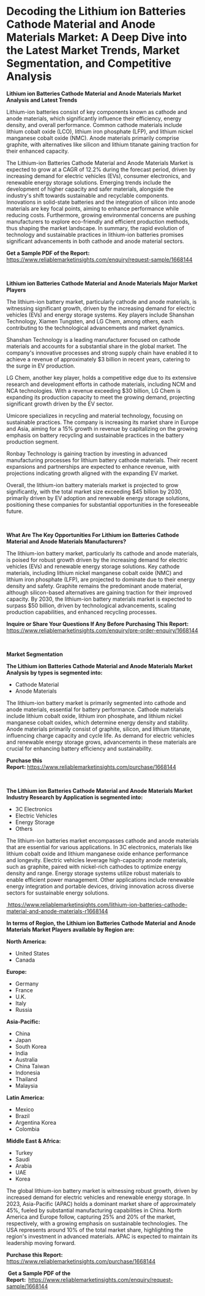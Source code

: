 <p><h1>Decoding the Lithium ion Batteries Cathode Material and Anode Materials Market: A Deep Dive into the Latest Market Trends, Market Segmentation, and Competitive Analysis</h1></p><p><strong>Lithium ion Batteries Cathode Material and Anode Materials Market Analysis and Latest Trends</strong></p>
<p><p>Lithium-ion batteries consist of key components known as cathode and anode materials, which significantly influence their efficiency, energy density, and overall performance. Common cathode materials include lithium cobalt oxide (LCO), lithium iron phosphate (LFP), and lithium nickel manganese cobalt oxide (NMC). Anode materials primarily comprise graphite, with alternatives like silicon and lithium titanate gaining traction for their enhanced capacity.</p><p>The Lithium-ion Batteries Cathode Material and Anode Materials Market is expected to grow at a CAGR of 12.2% during the forecast period, driven by increasing demand for electric vehicles (EVs), consumer electronics, and renewable energy storage solutions. Emerging trends include the development of higher capacity and safer materials, alongside the industry's shift towards sustainable and recyclable components. Innovations in solid-state batteries and the integration of silicon into anode materials are key focal points, aiming to enhance performance while reducing costs. Furthermore, growing environmental concerns are pushing manufacturers to explore eco-friendly and efficient production methods, thus shaping the market landscape. In summary, the rapid evolution of technology and sustainable practices in lithium-ion batteries promises significant advancements in both cathode and anode material sectors.</p></p>
<p><strong>Get a Sample PDF of the Report:&nbsp;</strong> <a href="https://www.reliablemarketinsights.com/enquiry/request-sample/1668144?utm_campaign=3060&utm_medium=2&utm_source=Github&utm_content=ia&utm_term=19042025&utm_id=lithium-ion-batteries-cathode-material-and-anode-materials">https://www.reliablemarketinsights.com/enquiry/request-sample/1668144</a></p>
<p>&nbsp;</p>
<p><strong>Lithium ion Batteries Cathode Material and Anode Materials Major Market Players</strong></p>
<p><p>The lithium-ion battery market, particularly cathode and anode materials, is witnessing significant growth, driven by the increasing demand for electric vehicles (EVs) and energy storage systems. Key players include Shanshan Technology, Xiamen Tungsten, and LG Chem, among others, each contributing to the technological advancements and market dynamics.</p><p>Shanshan Technology is a leading manufacturer focused on cathode materials and accounts for a substantial share in the global market. The company's innovative processes and strong supply chain have enabled it to achieve a revenue of approximately $3 billion in recent years, catering to the surge in EV production.</p><p>LG Chem, another key player, holds a competitive edge due to its extensive research and development efforts in cathode materials, including NCM and NCA technologies. With a revenue exceeding $30 billion, LG Chem is expanding its production capacity to meet the growing demand, projecting significant growth driven by the EV sector.</p><p>Umicore specializes in recycling and material technology, focusing on sustainable practices. The company is increasing its market share in Europe and Asia, aiming for a 15% growth in revenue by capitalizing on the growing emphasis on battery recycling and sustainable practices in the battery production segment.</p><p>Ronbay Technology is gaining traction by investing in advanced manufacturing processes for lithium battery cathode materials. Their recent expansions and partnerships are expected to enhance revenue, with projections indicating growth aligned with the expanding EV market.</p><p>Overall, the lithium-ion battery materials market is projected to grow significantly, with the total market size exceeding $45 billion by 2030, primarily driven by EV adoption and renewable energy storage solutions, positioning these companies for substantial opportunities in the foreseeable future.</p></p>
<p>&nbsp;</p>
<p><strong>What Are The Key Opportunities For Lithium ion Batteries Cathode Material and Anode Materials Manufacturers?</strong></p>
<p><p>The lithium-ion battery market, particularly its cathode and anode materials, is poised for robust growth driven by the increasing demand for electric vehicles (EVs) and renewable energy storage solutions. Key cathode materials, including lithium nickel manganese cobalt oxide (NMC) and lithium iron phosphate (LFP), are projected to dominate due to their energy density and safety. Graphite remains the predominant anode material, although silicon-based alternatives are gaining traction for their improved capacity. By 2030, the lithium-ion battery materials market is expected to surpass $50 billion, driven by technological advancements, scaling production capabilities, and enhanced recycling processes.</p></p>
<p><strong>Inquire or Share Your Questions If Any Before Purchasing This Report:</strong> <a href="https://www.reliablemarketinsights.com/enquiry/pre-order-enquiry/1668144?utm_campaign=3060&utm_medium=2&utm_source=Github&utm_content=ia&utm_term=19042025&utm_id=lithium-ion-batteries-cathode-material-and-anode-materials">https://www.reliablemarketinsights.com/enquiry/pre-order-enquiry/1668144</a></p>
<p>&nbsp;</p>
<p><strong>Market Segmentation</strong></p>
<p><strong>The Lithium ion Batteries Cathode Material and Anode Materials Market Analysis by types is segmented into:</strong></p>
<p><ul><li>Cathode Material</li><li>Anode Materials</li></ul></p>
<p><p>The lithium-ion battery market is primarily segmented into cathode and anode materials, essential for battery performance. Cathode materials include lithium cobalt oxide, lithium iron phosphate, and lithium nickel manganese cobalt oxides, which determine energy density and stability. Anode materials primarily consist of graphite, silicon, and lithium titanate, influencing charge capacity and cycle life. As demand for electric vehicles and renewable energy storage grows, advancements in these materials are crucial for enhancing battery efficiency and sustainability.</p></p>
<p><strong>Purchase this Report:&nbsp;</strong><a href="https://www.reliablemarketinsights.com/purchase/1668144?utm_campaign=3060&utm_medium=2&utm_source=Github&utm_content=ia&utm_term=19042025&utm_id=lithium-ion-batteries-cathode-material-and-anode-materials">https://www.reliablemarketinsights.com/purchase/1668144</a></p>
<p>&nbsp;</p>
<p><strong>The Lithium ion Batteries Cathode Material and Anode Materials Market Industry Research by Application is segmented into:</strong></p>
<p><ul><li>3C Electronics</li><li>Electric Vehicles</li><li>Energy Storage</li><li>Others</li></ul></p>
<p><p>The lithium-ion batteries market encompasses cathode and anode materials that are essential for various applications. In 3C electronics, materials like lithium cobalt oxide and lithium manganese oxide enhance performance and longevity. Electric vehicles leverage high-capacity anode materials, such as graphite, paired with nickel-rich cathodes to optimize energy density and range. Energy storage systems utilize robust materials to enable efficient power management. Other applications include renewable energy integration and portable devices, driving innovation across diverse sectors for sustainable energy solutions.</p></p>
<p><a href="https://www.reliablemarketinsights.com/lithium-ion-batteries-cathode-material-and-anode-materials-r1668144?utm_campaign=3060&utm_medium=2&utm_source=Github&utm_content=ia&utm_term=19042025&utm_id=lithium-ion-batteries-cathode-material-and-anode-materials">&nbsp;https://www.reliablemarketinsights.com/lithium-ion-batteries-cathode-material-and-anode-materials-r1668144</a></p>
<p><strong>In terms of Region, the Lithium ion Batteries Cathode Material and Anode Materials Market Players available by Region are:</strong></p>
<p>
    <p> <strong> North America: </strong>
        <ul>
            <li>United States</li>
            <li>Canada</li>
        </ul>
        </p> 
    <p> <strong> Europe: </strong>
        <ul>
            <li>Germany</li>
            <li>France</li>
            <li>U.K.</li>
            <li>Italy</li>
            <li>Russia</li>
        </ul>
        </p> 
    <p> <strong> Asia-Pacific: </strong>
        <ul>
            <li>China</li>
            <li>Japan</li>
            <li>South Korea</li>
            <li>India</li>
            <li>Australia</li>
            <li>China Taiwan</li>
            <li>Indonesia</li>
            <li>Thailand</li>
            <li>Malaysia</li>
        </ul>
        </p> 
    <p> <strong> Latin America: </strong>
        <ul>
            <li>Mexico</li>
            <li>Brazil</li>
            <li>Argentina Korea</li>
            <li>Colombia</li>
        </ul>
        </p> 
    <p> <strong> Middle East & Africa: </strong>
        <ul>
            <li>Turkey</li>
            <li>Saudi</li>
            <li>Arabia</li>
            <li>UAE</li>
            <li>Korea</li>
        </ul>
    </p>
    </p>
<p><p>The global lithium-ion battery market is witnessing robust growth, driven by increased demand for electric vehicles and renewable energy storage. In 2023, Asia-Pacific (APAC) holds a dominant market share of approximately 45%, fueled by substantial manufacturing capabilities in China. North America and Europe follow, capturing 25% and 20% of the market, respectively, with a growing emphasis on sustainable technologies. The USA represents around 10% of the total market share, highlighting the region's investment in advanced materials. APAC is expected to maintain its leadership moving forward.</p></p>
<p><strong>Purchase this Report: </strong><a href="https://www.reliablemarketinsights.com/purchase/1668144?utm_campaign=3060&utm_medium=2&utm_source=Github&utm_content=ia&utm_term=19042025&utm_id=lithium-ion-batteries-cathode-material-and-anode-materials">https://www.reliablemarketinsights.com/purchase/1668144</a></p>
<p>&nbsp;<strong>Get a Sample PDF of the Report:&nbsp;&nbsp;</strong><a href="https://www.reliablemarketinsights.com/enquiry/request-sample/1668144?utm_campaign=3060&utm_medium=2&utm_source=Github&utm_content=ia&utm_term=19042025&utm_id=lithium-ion-batteries-cathode-material-and-anode-materials">https://www.reliablemarketinsights.com/enquiry/request-sample/1668144</a></p>
<p><strong></strong></p>
<p><p></p><p></p><p></p></p>